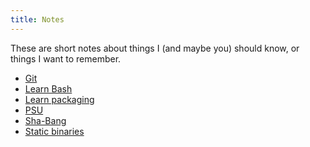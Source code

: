 ```yaml
---
title: Notes
---
```


These are short notes about things I (and maybe you) should know, or things I
want to remember.

- [Git](git.html)
- [Learn Bash](learn-bash.html)
- [Learn packaging](learn-packaging.html)
- [PSU](psu.html)
- [Sha-Bang](sha-bang.html)
- [Static binaries](static-binaries.html)
